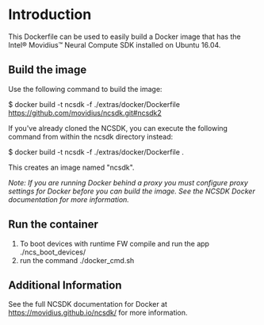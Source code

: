# Introduction

This Dockerfile can be used to easily build a Docker image that has the Intel® Movidius™ Neural Compute SDK installed on Ubuntu 16.04.

## Build the image

Use the following command to build the image:

$ docker build -t ncsdk -f ./extras/docker/Dockerfile https://github.com/movidius/ncsdk.git#ncsdk2

If you've already cloned the NCSDK, you can execute the following command from within the ncsdk directory instead:

$ docker build -t ncsdk -f ./extras/docker/Dockerfile .

This creates an image named "ncsdk".

*Note: If you are running Docker behind a proxy you must configure proxy settings for Docker before you can build the image. See the NCSDK Docker documentation for more information.*

## Run the container

1. To boot devices with runtime FW compile and run the app ./ncs_boot_devices/
2. run the command ./docker_cmd.sh 

## Additional Information

See the full NCSDK documentation for Docker at https://movidius.github.io/ncsdk/ for more information.
